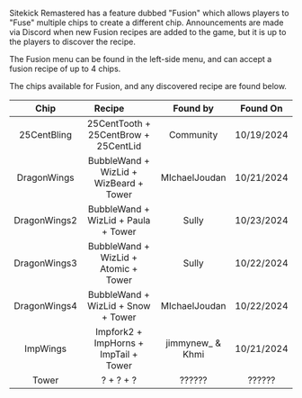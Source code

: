 Sitekick Remastered has a feature dubbed "Fusion" which allows players to "Fuse" multiple chips to create a different chip.  Announcements are made via Discord when new Fusion recipes are added to the game, but it is up to the players to discover the recipe.

The Fusion menu can be found in the left-side menu, and can accept a fusion recipe of up to 4 chips.

The chips available for Fusion, and any discovered recipe are found below.

| Chip | Recipe &nbsp; &nbsp; &nbsp; &nbsp; | Found by | Found On |
| :---: | :---: | :---: | :---: |
| 25CentBling | 25CentTooth + 25CentBrow + 25CentLid | Community | 10/19/2024 |
| DragonWings | BubbleWand + WizLid + WizBeard + Tower | MIchaelJoudan | 10/21/2024 |
| DragonWings2 | BubbleWand + WizLid + Paula + Tower | Sully | 10/23/2024 |
| DragonWings3 | BubbleWand + WizLid + Atomic + Tower | Sully | 10/22/2024 |
| DragonWings4 | BubbleWand + WizLid + Snow + Tower | MIchaelJoudan | 10/22/2024 |
| ImpWings | Impfork2 + ImpHorns + ImpTail + Tower | jimmynew_ & Khmi | 10/21/2024 |
| Tower | ? + ? + ? | ?????? | ?????? |


<style>
table th:first-of-type {
    width: 20%;
}
table th:nth-of-type(2) {
    width: 40%;
}
table th:nth-of-type(3) {
    width: 25%;
}
table th:nth-of-type(4) {
    width: 15%;
}
</style>
